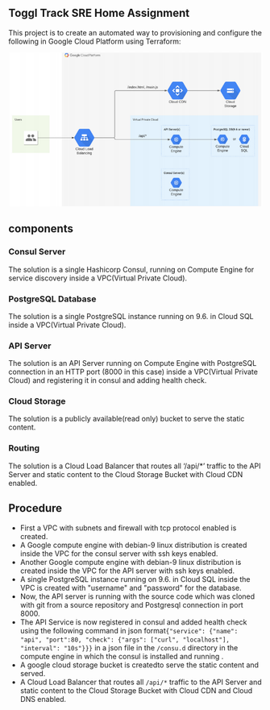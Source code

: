 ## Toggl Track SRE Home Assignment
 This project is to create an 
  automated way to
provisioning and configure the following in Google Cloud Platform using Terraform:

![gcp](./images/gcpterraform.PNG)
## components

### Consul Server

The solution is a single Hashicorp Consul, running on Compute Engine for service discovery inside a VPC(Virtual Private Cloud).

### PostgreSQL Database
The solution is a single PostgreSQL instance running on 9.6. in Cloud SQL inside a VPC(Virtual Private Cloud).

### API Server
The solution is an API Server running on Compute Engine with PostgreSQL connection in an HTTP port (8000 in this case) inside a VPC(Virtual Private Cloud) and registering it in consul and adding health check.

### Cloud Storage
The solution is a publicly available(read only) bucket to serve the static content.
### Routing
The solution is a Cloud Load Balancer that routes all ‘/api/*’ traffic to the API Server
and static content to the Cloud Storage Bucket with Cloud CDN enabled.

## Procedure

 - First a VPC with subnets and firewall with tcp protocol enabled is created.
 - A Google compute engine with debian-9 linux distribution is created inside the VPC for the consul server with ssh keys enabled.
 - Another Google compute engine with debian-9 linux distribution is created inside the VPC for the API server with ssh keys enabled.
 - A single PostgreSQL instance running on 9.6. in Cloud SQL inside the VPC is created with "username" and "password" for the database.
 - Now, the API server is running with the source code which was cloned with git from a source repository and Postgresql connection in port 8000.
 - The API Service is now registered in consul and added health check using the following command in json format`{"service": {"name": "api", "port":80, "check": {"args": ["curl", "localhost"], "interval": "10s"}}}` in a json file in the `/consu.d` directory in the compute engine in which the consul is installed and running .
 - A google cloud storage bucket is createdto serve the static content and served.
 - A Cloud Load Balancer that routes all `/api/*` traffic to the API Server and static content to the Cloud Storage Bucket with Cloud CDN and Cloud DNS enabled.